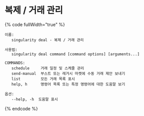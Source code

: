 # 복제 / 거래 관리

{% code fullWidth="true" %}
```
이름:
   singularity deal - 복제 / 거래 관리

사용법:
   singularity deal command [command options] [arguments...]

COMMANDS:
   schedule     거래 일정 및 스케줄 관리
   send-manual  부스트 또는 레거시 마켓에 수동 거래 제안 보내기
   list         모든 거래 목록 표시
   help, h      명령어 목록 또는 특정 명령어에 대한 도움말 보기

옵션:
   --help, -h  도움말 표시
```
{% endcode %}